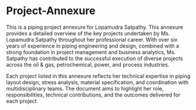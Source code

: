 # Project-Annexure
This is a piping project annexure for Lopamudra Satpathy.
This annexure provides a detailed overview of the key projects undertaken by Ms. Lopamudra Satpathy throughout her professional career. With over six years of experience in piping engineering and design, combined with a strong foundation in project management and business analytics, Ms. Satpathy has contributed to the successful execution of diverse projects across the oil & gas, petrochemical, power, and process industries.

Each project listed in this annexure reflects her technical expertise in piping layout design, stress analysis, material specification, and coordination with multidisciplinary teams. The document aims to highlight her role, responsibilities, technical contributions, and the outcomes delivered for each project.

